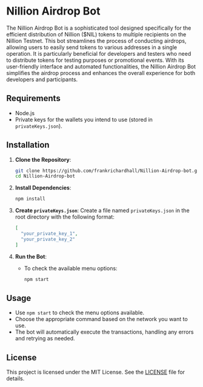 # Nillion Airdrop Bot

The Nillion Airdrop Bot is a sophisticated tool designed specifically for the efficient distribution of Nillion ($NIL) tokens to multiple recipients on the Nillion Testnet. This bot streamlines the process of conducting airdrops, allowing users to easily send tokens to various addresses in a single operation. It is particularly beneficial for developers and testers who need to distribute tokens for testing purposes or promotional events. With its user-friendly interface and automated functionalities, the Nillion Airdrop Bot simplifies the airdrop process and enhances the overall experience for both developers and participants.

## Requirements

- Node.js
- Private keys for the wallets you intend to use (stored in `privateKeys.json`).

## Installation

1. **Clone the Repository**:

   ```bash
   git clone https://github.com/frankrichardhall/Nillion-Airdrop-bot.git
   cd Nillion-Airdrop-bot
   ```

2. **Install Dependencies**:

   ```bash
   npm install
   ```

3. **Create `privateKeys.json`**:
   Create a file named `privateKeys.json` in the root directory with the following format:

   ```json
   [
     "your_private_key_1",
     "your_private_key_2"
   ]
   ```

4. **Run the Bot**:

   - To check the available menu options:

     ```bash
     npm start
     ```

## Usage

- Use `npm start` to check the menu options available.
- Choose the appropriate command based on the network you want to use.
- The bot will automatically execute the transactions, handling any errors and retrying as needed.

## License

This project is licensed under the MIT License. See the [LICENSE](LICENSE) file for details.
